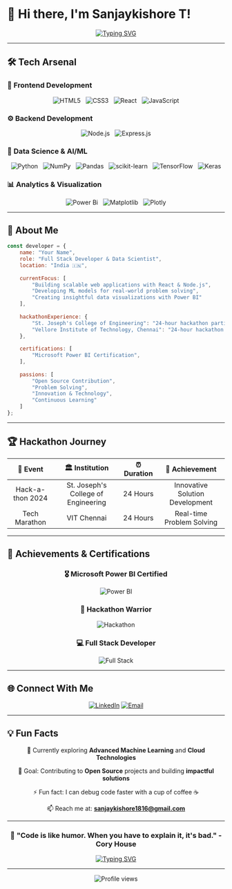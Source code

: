 # 🚀 Hi there, I'm Sanjaykishore T! 

<div align="center">
  
[![Typing SVG](https://readme-typing-svg.demolab.com?font=Fira+Code&pause=1000&color=2196F3&center=true&vCenter=true&width=600&lines=Passionate+Full+Stack+Web+Developer+%F0%9F%8C%9F;Machine+Learning+%26+Data+Science+Engineer+%F0%9F%93%8A;Hackathon+Enthusiast+%26+Problem+Solver+%F0%9F%86%9A;Microsoft+Power+BI+Certified+%F0%9F%8F%86)](https://git.io/typing-svg)

</div>

---

## 🛠️ **Tech Arsenal**

### 🎨 **Frontend Development**
<div align="center">

![HTML5](https://img.shields.io/badge/HTML5-%23E34F26.svg?style=for-the-badge&logo=html5&logoColor=white)
&nbsp;
![CSS3](https://img.shields.io/badge/CSS3-%231572B6.svg?style=for-the-badge&logo=css3&logoColor=white)
&nbsp;
![React](https://img.shields.io/badge/React-%2320232a.svg?style=for-the-badge&logo=react&logoColor=%2361DAFB)
&nbsp;
![JavaScript](https://img.shields.io/badge/JavaScript-%23323330.svg?style=for-the-badge&logo=javascript&logoColor=%23F7DF1E)

</div>

### ⚙️ **Backend Development**
<div align="center">

![Node.js](https://img.shields.io/badge/Node.js-6DA55F?style=for-the-badge&logo=node.js&logoColor=white)
&nbsp;
![Express.js](https://img.shields.io/badge/Express.js-%23404d59.svg?style=for-the-badge&logo=express&logoColor=%2361DAFB)

</div>

### 🤖 **Data Science & AI/ML**
<div align="center">

![Python](https://img.shields.io/badge/Python-3670A0?style=for-the-badge&logo=python&logoColor=ffdd54)
&nbsp;
![NumPy](https://img.shields.io/badge/NumPy-%23013243.svg?style=for-the-badge&logo=numpy&logoColor=white)
&nbsp;
![Pandas](https://img.shields.io/badge/Pandas-%23150458.svg?style=for-the-badge&logo=pandas&logoColor=white)
&nbsp;
![scikit-learn](https://img.shields.io/badge/scikit--learn-%23F7931E.svg?style=for-the-badge&logo=scikit-learn&logoColor=white)
&nbsp;
![TensorFlow](https://img.shields.io/badge/TensorFlow-%23FF6F00.svg?style=for-the-badge&logo=TensorFlow&logoColor=white)
&nbsp;
![Keras](https://img.shields.io/badge/Keras-%23D00000.svg?style=for-the-badge&logo=Keras&logoColor=white)

</div>

### 📊 **Analytics & Visualization**
<div align="center">

![Power Bi](https://img.shields.io/badge/Power%20BI-F2C811?style=for-the-badge&logo=powerbi&logoColor=black)
&nbsp;
![Matplotlib](https://img.shields.io/badge/Matplotlib-%23ffffff.svg?style=for-the-badge&logo=Matplotlib&logoColor=black)
&nbsp;
![Plotly](https://img.shields.io/badge/Plotly-%233F4F75.svg?style=for-the-badge&logo=plotly&logoColor=white)

</div>

---

## 🎯 **About Me**

```javascript
const developer = {
    name: "Your Name",
    role: "Full Stack Developer & Data Scientist",
    location: "India 🇮🇳",
    
    currentFocus: [
        "Building scalable web applications with React & Node.js",
        "Developing ML models for real-world problem solving",
        "Creating insightful data visualizations with Power BI"
    ],
    
    hackathonExperience: {
        "St. Joseph's College of Engineering": "24-hour hackathon participation",
        "Vellore Institute of Technology, Chennai": "24-hour hackathon participation"
    },
    
    certifications: [
        "Microsoft Power BI Certification",
    ],
    
    passions: [
        "Open Source Contribution",
        "Problem Solving",
        "Innovation & Technology",
        "Continuous Learning"
    ]
};
```

---

## 🏆 **Hackathon Journey**

<div align="center">

| 🚀 **Event** | 🏛️ **Institution** | ⏰ **Duration** | 🎯 **Achievement** |
|:---:|:---:|:---:|:---:|
| Hack-a-thon 2024 | St. Joseph's College of Engineering | 24 Hours | Innovative Solution Development |
| Tech Marathon | VIT Chennai | 24 Hours | Real-time Problem Solving |

</div>

---

## 🏅 **Achievements & Certifications**

<div align="center">

### 🎖️ **Microsoft Power BI Certified**
![Power BI](https://img.shields.io/badge/Microsoft%20Power%20BI-Certified-success?style=for-the-badge&logo=powerbi)

### 🚀 **Hackathon Warrior**
![Hackathon](https://img.shields.io/badge/Hackathons-2%20Completed-orange?style=for-the-badge&logo=hackaday)

### 💻 **Full Stack Developer**
![Full Stack](https://img.shields.io/badge/Full%20Stack-Developer-blue?style=for-the-badge&logo=stackexchange)

</div>

---

## 🌐 **Connect With Me**

<div align="center">

[![LinkedIn](https://img.shields.io/badge/LinkedIn-%230077B5.svg?style=for-the-badge&logo=linkedin&logoColor=white)](https://www.linkedin.com/in/sanjaykishore-t-0931942a2)
[![Email](https://img.shields.io/badge/Email-D14836?style=for-the-badge&logo=gmail&logoColor=white)](mailto:sanjaykishore1816@gmail.com)

</div>

---

## 💡 **Fun Facts**

<div align="center">

🌱 Currently exploring **Advanced Machine Learning** and **Cloud Technologies**

🎯 Goal: Contributing to **Open Source** projects and building **impactful solutions**

⚡ Fun fact: I can debug code faster with a cup of coffee ☕

📫 Reach me at: **sanjaykishore1816@gmail.com**

</div>

---

<div align="center">

### 🚀 **"Code is like humor. When you have to explain it, it's bad."** - Cory House

[![Typing SVG](https://readme-typing-svg.demolab.com?font=Fira+Code&duration=2000&pause=1000&color=2196F3&center=true&vCenter=true&width=600&lines=Thanks+for+visiting+my+profile!+%F0%9F%8E%89;Let's+build+something+amazing+together!+%F0%9F%92%AB;Happy+Coding!+%F0%9F%92%BB)](https://git.io/typing-svg)

</div>

---

<div align="center">

![Profile views](https://komarev.com/ghpvc/?username=YourUsername&style=for-the-badge&color=blueviolet)

</div>
